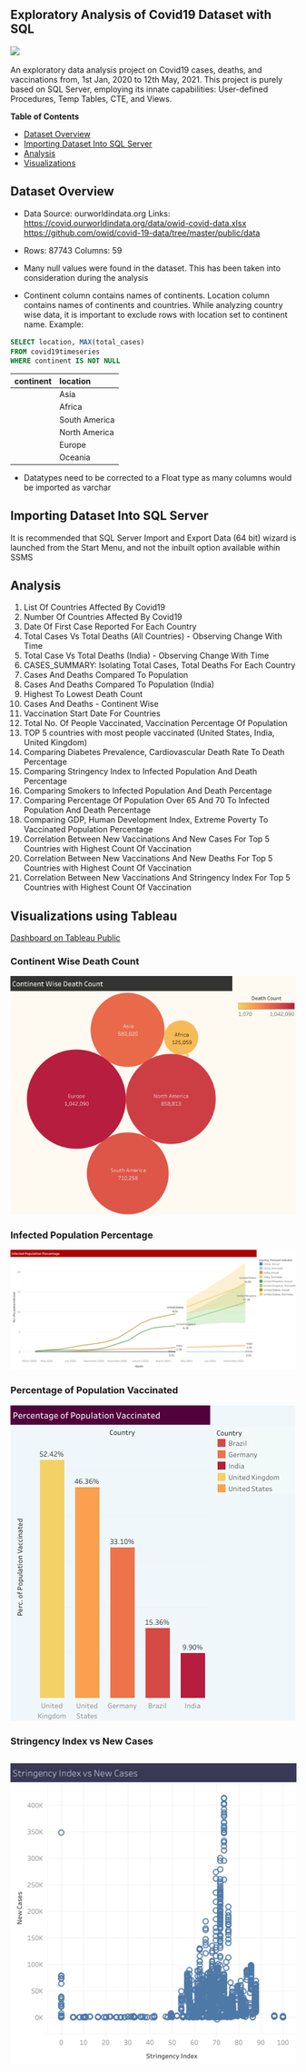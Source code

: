 ## Exploratory Analysis of Covid19 Dataset with SQL 
[![](https://img.shields.io/github/license/shine-jayakumar/Covid19-Exploratory-Analysis-With-SQL)](https://github.com/shine-jayakumar/Covid19-Exploratory-Analysis-With-SQL/blob/Master/LICENSE "![](https://img.shields.io/github/license/shine-jayakumar/Covid19-Exploratory-Analysis-With-SQL)")

An exploratory data analysis project on Covid19 cases, deaths, and vaccinations  from, 1st Jan, 2020 to 12th May, 2021.
This project is purely based on SQL Server, employing its innate capabilities: User-defined Procedures, Temp Tables, CTE, and Views.


**Table of Contents**

- [Dataset Overview](#dataset-overview "Dataset Overview")
- [Importing Dataset Into SQL Server](#Importing-Dataset-Into-SQL-Server "Importing Dataset Into SQL Server")
- [Analysis](#Analysis "Analysis")
- [Visualizations](#Visualizations-using-Tableau "Visualizations with Tableau")


## Dataset Overview
- Data Source: ourworldindata.org
Links:
 https://covid.ourworldindata.org/data/owid-covid-data.xlsx
 https://github.com/owid/covid-19-data/tree/master/public/data

- Rows: 87743 Columns: 59
- Many null values were found in the dataset. This has been taken into consideration during the analysis
- Continent column contains names of continents. Location column contains names of continents and countries. While analyzing country wise data, it is important to exclude rows with location set to continent name. 
Example: 
```sql
SELECT location, MAX(total_cases)
FROM covid19timeseries
WHERE continent IS NOT NULL
```

| continent  | location  |
| :------------ |:---------------
|       | Asia  |
|       | Africa      | 
|  | South America        |  
|  | North America        | 
|  | Europe        | 
|  | Oceania        |   
- Datatypes need to be corrected to a Float type as many columns would be imported as varchar

## Importing Dataset Into SQL Server
It is recommended that SQL Server Import and Export Data (64 bit) wizard is launched from the Start Menu, and not the inbuilt option available within SSMS

## Analysis
1. List Of Countries Affected By Covid19
2. Number Of Countries Affected By Covid19
3. Date Of First Case Reported For Each Country
4. Total Cases Vs Total Deaths (All Countries) - Observing Change With Time
5. Total Case Vs Total Deaths (India) - Observing Change With Time
6. CASES_SUMMARY: Isolating Total Cases, Total Deaths For Each Country
7. Cases And Deaths Compared To Population
8. Cases And Deaths Compared To Population (India)
9. Highest To Lowest Death Count
10. Cases And Deaths - Continent Wise
11. Vaccination Start Date For Countries
12. Total No. Of People Vaccinated, Vaccination Percentage Of Population
13. TOP 5 countries with most people vaccinated (United States, India, United Kingdom)
14. Comparing Diabetes Prevalence, Cardiovascular Death Rate To Death Percentage
15. Comparing Stringency Index to Infected Population And Death Percentage
16. Comparing Smokers to Infected Population And Death Percentage
17. Comparing Percentage Of Population Over 65 And 70 To Infected Population And Death Percentage
18. Comparing GDP, Human Development Index, Extreme Poverty To Vaccinated Population Percentage 
19. Correlation Between New Vaccinations And New Cases For Top 5 Countries with Highest Count Of Vaccination
20. Correlation Between New Vaccinations And New Deaths For Top 5 Countries with Highest Count Of Vaccination
21. Correlation Between New Vaccinations And Stringency Index For Top 5 Countries with Highest Count Of Vaccination

## Visualizations using Tableau
[Dashboard on Tableau Public](https://public.tableau.com/profile/shine.jayakumar#!/vizhome/Covid19Visualization_16217751556240/Covid19Dashboard)

### Continent Wise Death Count
![](https://github.com/shine-jayakumar/Covid19-Exploratory-Analysis-With-SQL/blob/Master/Continent%20Wise%20Death%20Count%20-%20bubble.png)

### Infected Population Percentage
![](https://github.com/shine-jayakumar/Covid19-Exploratory-Analysis-With-SQL/blob/Master/Infected%20Pop%20Perc..png)

### Percentage of Population Vaccinated
![](https://github.com/shine-jayakumar/Covid19-Exploratory-Analysis-With-SQL/blob/Master/Most%20people%20vaccinated.png)

### Stringency Index vs New Cases
![](https://github.com/shine-jayakumar/Covid19-Exploratory-Analysis-With-SQL/blob/Master/Stringency%20Index%20and%20New%20Cases.png)
------------
